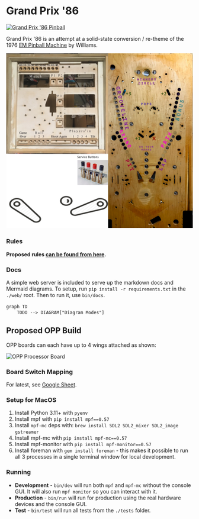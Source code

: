 Grand Prix '86
==============

[![Grand Prix '86 Pinball](https://github.com/deathsave/grand-prix/actions/workflows/python-app.yml/badge.svg)](https://github.com/deathsave/grand-prix/actions/workflows/python-app.yml)

Grand Prix '86 is an attempt at a solid-state conversion / re-theme
of the 1976 [EM Pinball
Machine](http://www.ipdb.org/machine.cgi?id=1072) by Williams.

![Playfield](https://github.com/deathsave/grand-prix/raw/main/monitor/playfield.jpg)

### Rules

**Proposed rules [can be found from here](https://github.com/deathsave/grand-prix/blob/main/docs/RULES.md).**

### Docs

A simple web server is included to serve up the markdown docs and
Mermaid diagrams. To setup, run `pip install -r requirements.txt`
in the `./web/` root. Then to run it, use `bin/docs`.

```mermaid
graph TD
    TODO --> DIAGRAM["Diagram Modes"]
```

Proposed OPP Build
------------------

OPP boards can each have up to 4 wings attached as shown:

![OPP Processor Board](http://pinballmakers.com/wiki/images/f/f1/Opp-processor.png)

### Board Switch Mapping

For latest, see
[Google Sheet](https://docs.google.com/spreadsheets/d/1fP1gkxzNxdvTTTq80cS0wRv1wayha4IzK5jE9S3geUE/edit?usp=sharing).

### Setup for MacOS

1. Install Python 3.11+ with `pyenv`
2. Install mpf with `pip install mpf==0.57`
3. Install `mpf-mc` deps with:
   `brew install SDL2 SDL2_mixer SDL2_image gstreamer`
4. Install mpf-mc with `pip install mpf-mc==0.57`
5. Install mpf-monitor with `pip install mpf-monitor==0.57`
6. Install foreman with `gem install foreman` - this makes it
   possible to run all 3 processes in a single terminal window
   for local development.

### Running

- **Development** - `bin/dev` will run both `mpf` and `mpf-mc`
  without the console GUI. It will also run `mpf monitor` so you can
  interact with it.
- **Production** - `bin/run` will run for production using the real
  hardware devices and the console GUI.
- **Test** - `bin/test` will run all tests from the `./tests` folder.
